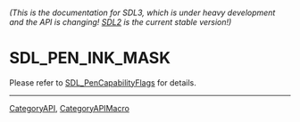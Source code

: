 ###### (This is the documentation for SDL3, which is under heavy development and the API is changing! [SDL2](https://wiki.libsdl.org/SDL2/) is the current stable version!)
# SDL_PEN_INK_MASK

Please refer to [SDL_PenCapabilityFlags](SDL_PenCapabilityFlags) for details.

----
[CategoryAPI](CategoryAPI), [CategoryAPIMacro](CategoryAPIMacro)

